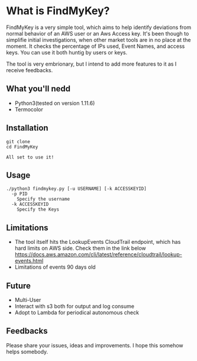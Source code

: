 # What is FindMyKey?

FindMyKey is a very simple tool, which aims to help identify deviations from normal behavior of an AWS user or an Aws Access key.
It's been though to simplifie initial investigations, when other market tools are in no place at the moment.
It checks the percentage of IPs used, Event Names, and access keys.
You can use it both huntig by users or keys.

The tool is very embrionary, but I intend to add more features to it as I receive feedbacks.

## What you'll nedd

- Python3(tested on version 1.11.6)
- Termocolor

## Installation

```
git clone 
cd FindMyKey

All set to use it!
```

## Usage

```
./python3 findmykey.py [-u USERNAME] [-k ACCESSKEYID]
  -p PID
    Specify the username
  -k ACCESSKEYID
    Specify the Keys
```

## Limitations

- The tool itself hits the LookupEvents CloudTrail endpoint, which has hard limits on AWS side. Check them in the link below
  https://docs.aws.amazon.com/cli/latest/reference/cloudtrail/lookup-events.html
- Limitations of events 90 days old

## Future

- Multi-User
- Interact with s3 both for output and log consume
- Adopt to Lambda for periodical autonomous check

## Feedbacks

Please share your issues, ideas and improvements. I hope this somehow helps somebody.
